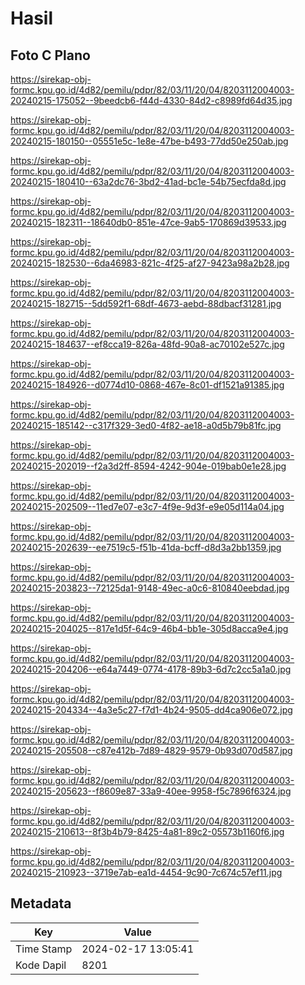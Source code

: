 # Hasil

## Foto C Plano

https://sirekap-obj-formc.kpu.go.id/4d82/pemilu/pdpr/82/03/11/20/04/8203112004003-20240215-175052--9beedcb6-f44d-4330-84d2-c8989fd64d35.jpg

https://sirekap-obj-formc.kpu.go.id/4d82/pemilu/pdpr/82/03/11/20/04/8203112004003-20240215-180150--05551e5c-1e8e-47be-b493-77dd50e250ab.jpg

https://sirekap-obj-formc.kpu.go.id/4d82/pemilu/pdpr/82/03/11/20/04/8203112004003-20240215-180410--63a2dc76-3bd2-41ad-bc1e-54b75ecfda8d.jpg

https://sirekap-obj-formc.kpu.go.id/4d82/pemilu/pdpr/82/03/11/20/04/8203112004003-20240215-182311--18640db0-851e-47ce-9ab5-170869d39533.jpg

https://sirekap-obj-formc.kpu.go.id/4d82/pemilu/pdpr/82/03/11/20/04/8203112004003-20240215-182530--6da46983-821c-4f25-af27-9423a98a2b28.jpg

https://sirekap-obj-formc.kpu.go.id/4d82/pemilu/pdpr/82/03/11/20/04/8203112004003-20240215-182715--5dd592f1-68df-4673-aebd-88dbacf31281.jpg

https://sirekap-obj-formc.kpu.go.id/4d82/pemilu/pdpr/82/03/11/20/04/8203112004003-20240215-184637--ef8cca19-826a-48fd-90a8-ac70102e527c.jpg

https://sirekap-obj-formc.kpu.go.id/4d82/pemilu/pdpr/82/03/11/20/04/8203112004003-20240215-184926--d0774d10-0868-467e-8c01-df1521a91385.jpg

https://sirekap-obj-formc.kpu.go.id/4d82/pemilu/pdpr/82/03/11/20/04/8203112004003-20240215-185142--c317f329-3ed0-4f82-ae18-a0d5b79b81fc.jpg

https://sirekap-obj-formc.kpu.go.id/4d82/pemilu/pdpr/82/03/11/20/04/8203112004003-20240215-202019--f2a3d2ff-8594-4242-904e-019bab0e1e28.jpg

https://sirekap-obj-formc.kpu.go.id/4d82/pemilu/pdpr/82/03/11/20/04/8203112004003-20240215-202509--11ed7e07-e3c7-4f9e-9d3f-e9e05d114a04.jpg

https://sirekap-obj-formc.kpu.go.id/4d82/pemilu/pdpr/82/03/11/20/04/8203112004003-20240215-202639--ee7519c5-f51b-41da-bcff-d8d3a2bb1359.jpg

https://sirekap-obj-formc.kpu.go.id/4d82/pemilu/pdpr/82/03/11/20/04/8203112004003-20240215-203823--72125da1-9148-49ec-a0c6-810840eebdad.jpg

https://sirekap-obj-formc.kpu.go.id/4d82/pemilu/pdpr/82/03/11/20/04/8203112004003-20240215-204025--817e1d5f-64c9-46b4-bb1e-305d8acca9e4.jpg

https://sirekap-obj-formc.kpu.go.id/4d82/pemilu/pdpr/82/03/11/20/04/8203112004003-20240215-204206--e64a7449-0774-4178-89b3-6d7c2cc5a1a0.jpg

https://sirekap-obj-formc.kpu.go.id/4d82/pemilu/pdpr/82/03/11/20/04/8203112004003-20240215-204334--4a3e5c27-f7d1-4b24-9505-dd4ca906e072.jpg

https://sirekap-obj-formc.kpu.go.id/4d82/pemilu/pdpr/82/03/11/20/04/8203112004003-20240215-205508--c87e412b-7d89-4829-9579-0b93d070d587.jpg

https://sirekap-obj-formc.kpu.go.id/4d82/pemilu/pdpr/82/03/11/20/04/8203112004003-20240215-205623--f8609e87-33a9-40ee-9958-f5c7896f6324.jpg

https://sirekap-obj-formc.kpu.go.id/4d82/pemilu/pdpr/82/03/11/20/04/8203112004003-20240215-210613--8f3b4b79-8425-4a81-89c2-05573b1160f6.jpg

https://sirekap-obj-formc.kpu.go.id/4d82/pemilu/pdpr/82/03/11/20/04/8203112004003-20240215-210923--3719e7ab-ea1d-4454-9c90-7c674c57ef11.jpg


## Metadata

| Key        | Value               |
| ---------- | ------------------- |
| Time Stamp | 2024-02-17 13:05:41 |
| Kode Dapil | 8201                |



